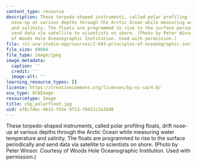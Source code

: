 ```yaml
---
content_type: resource
description: These torpedo-shaped instruments, called polar profiling floats, drift
  nose-up at various depths through the Arctic Ocean while measuring water temperature
  and salinity. The floats are programmed to rise to the surface periodically and
  send data via satellite to scientists on shore. (Photo by Peter Winsor. Courtesy
  of Woods Hole Oceanographic Institution. Used with permission.)
file: /ol-ocw-studio-app/courses/2-693-principles-of-oceanographic-instrument-systems-sensors-and-measurements-13-998-spring-2004/af6cfdec4615f43e9f1378431c3a16d0_chp_polarfloat.jpg
file_size: 49084
file_type: image/jpeg
image_metadata:
  caption: ''
  credit: ''
  image-alt: ''
learning_resource_types: []
license: https://creativecommons.org/licenses/by-nc-sa/4.0/
ocw_type: OCWImage
resourcetype: Image
title: chp_polarfloat.jpg
uid: af6cfdec-4615-f43e-9f13-78431c3a16d0
---
```

These torpedo-shaped instruments, called polar profiling floats, drift nose-up at various depths through the Arctic Ocean while measuring water temperature and salinity. The floats are programmed to rise to the surface periodically and send data via satellite to scientists on shore. (Photo by Peter Winsor. Courtesy of Woods Hole Oceanographic Institution. Used with permission.)